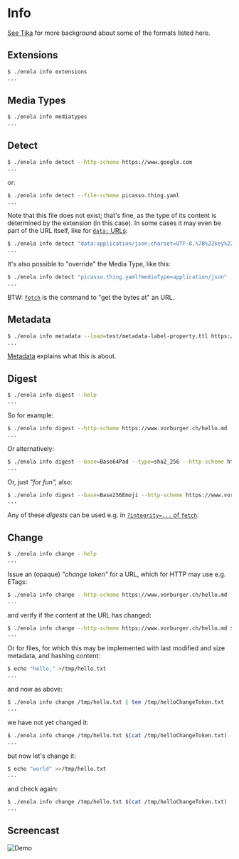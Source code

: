 <!--
    SPDX-License-Identifier: Apache-2.0

    Copyright 2024-2025 The Enola <https://enola.dev> Authors

    Licensed under the Apache License, Version 2.0 (the "License");
    you may not use this file except in compliance with the License.
    You may obtain a copy of the License at

        https://www.apache.org/licenses/LICENSE-2.0

    Unless required by applicable law or agreed to in writing, software
    distributed under the License is distributed on an "AS IS" BASIS,
    WITHOUT WARRANTIES OR CONDITIONS OF ANY KIND, either express or implied.
    See the License for the specific language governing permissions and
    limitations under the License.
-->

# Info

<!-- TODO Link? [The MediaType ("MIME") Model Graph]() might also interest you in this context. -->

[See Tika](../../concepts/tika.md) for more background about some of the formats listed here.

## Extensions

```bash cd ../.././..
$ ./enola info extensions
...
```

## Media Types

```bash cd ../.././..
$ ./enola info mediatypes
...
```

## Detect

```bash cd ../.././..
$ ./enola info detect --http-scheme https://www.google.com
...
```

or:

```bash cd ../.././..
$ ./enola info detect --file-scheme picasso.thing.yaml
...
```

Note that this file does not exist; that's fine,
as the type of its content is determined by the extension (in this case).
In some cases it may even be part of the URL itself, like for [`data:` URLs](../fetch/index.md#data):

```bash cd ../.././..
$ ./enola info detect "data:application/json;charset=UTF-8,%7B%22key%22%3A+%22value%22%7D"
...
```

It's also possible to "override" the Media Type, like this:

```bash cd ../.././..
$ ./enola info detect "picasso.thing.yaml?mediaType=application/json"
...
```

BTW: [`fetch`](../fetch/index.md) is the command to "get the bytes at" an URL.

## Metadata

```bash cd ../.././..
$ ./enola info metadata --load=test/metadata-label-property.ttl https://example.org/test-metadata-label-property
...
```

[Metadata](../../concepts/metadata.md) explains what this is about.

## Digest

```bash $? cd ../.././..
$ ./enola info digest --help
...
```

So for example:

```bash cd ../.././..
$ ./enola info digest --http-scheme https://www.vorburger.ch/hello.md
...
```

Or alternatively:

```bash cd ../.././..
$ ./enola info digest --base=Base64Pad --type=sha2_256 --http-scheme https://www.vorburger.ch/hello.md
...
```

Or, just _"for fun",_ also:

```bash cd ../.././..
$ ./enola info digest --base=Base256Emoji --http-scheme https://www.vorburger.ch/hello.md
...
```

Any of these _digests_ can be used e.g. in [`?integrity=...` of `fetch`](../fetch/index.md#integrity).

## Change

```bash $? cd ../.././..
$ ./enola info change --help
...
```

Issue an (opaque) _"change token"_ for a URL, which for HTTP may use e.g. ETags:

```bash cd ../.././..
$ ./enola info change --http-scheme https://www.vorburger.ch/hello.md | tee /tmp/helloChangeToken.txt
...
```

and verify if the content at the URL has changed:

```bash cd ../.././..
$ ./enola info change --http-scheme https://www.vorburger.ch/hello.md $(cat /tmp/helloChangeToken.txt)
...
```

Or for files, for which this may be implemented with last modified and size metadata, and hashing content:

```bash cd ../.././..
$ echo "hello," >/tmp/hello.txt
...
```

and now as above:

```bash cd ../.././..
$ ./enola info change /tmp/hello.txt | tee /tmp/helloChangeToken.txt
...
```

we have not yet changed it:

```bash cd ../.././..
$ ./enola info change /tmp/hello.txt $(cat /tmp/helloChangeToken.txt)
...
```

but now let's change it:

```bash cd ../.././..
$ echo "world" >>/tmp/hello.txt
...
```

and check again:

```bash cd ../.././..
$ ./enola info change /tmp/hello.txt $(cat /tmp/helloChangeToken.txt)
...
```

## Screencast

![Demo](script.svg)
